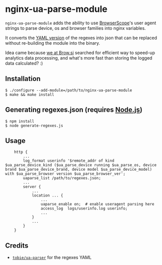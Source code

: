 # nginx-ua-parse-module

`nginx-ua-parse-module` adds the ability to use [BrowserScope](http://www.browserscope.org)'s user agent strings to parse device, os and browser families into nginx variables.

It converts the [YAML version](https://raw.githubusercontent.com/ua-parser/uap-core/master/regexes.yaml) of the regexes into json that can be replaced without re-building the module into the binary.

Idea came because [we at Brow.si](https://brow.si) searched for efficient way to speed-up analytics data processing, and what's more fast than storing the logged data calculated? :)

## Installation

    $ ./configure --add-module=/path/to/nginx-ua-parse-module
    $ make && make install

## Generating regexes.json (requires [Node.js](http://nodejs.org))

    $ npm install
    $ node generate-regexes.js

## Usage
```
    http {
        ...
        log_format userinfo '$remote_addr of kind $ua_parse_device_kind ($ua_parse_device running $ua_parse_os, device brand $ua_parse_device_brand, device model $ua_parse_device_model) with $ua_parse_browser version $ua_parse_browser_ver';
        uaparse_list /path/to/regexes.json;
        ...
        server {
            ...
            location ... {
                ...
                uaparse_enable on;  # enable useragent parsing here
                access_log	logs/userinfo.log userinfo;
                ...
            }
            ...
        }
    }
```

## Credits
* [`tobie/ua-parser`](https://github.com/tobie/ua-parser) for the regexes YAML

